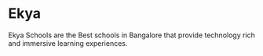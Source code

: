 # Ekya
Ekya Schools are the Best schools in Bangalore that provide technology rich and immersive learning experiences.
